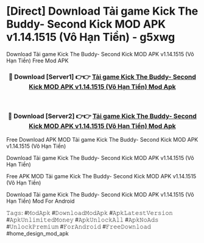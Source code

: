 # [Direct] Download Tải game Kick The Buddy- Second Kick MOD APK v1.14.1515 (Vô Hạn Tiền) - g5xwg
Download Tải game Kick The Buddy- Second Kick MOD APK v1.14.1515 (Vô Hạn Tiền) Free Mod APK

<div align="center">
<h3>🔴 Download [Server1] 👉👉 <a href="https://apk-comot.site?title=Tải_game_Kick_The_Buddy-_Second_Kick_MOD_APK_v1.14.1515_(Vô_Hạn_Tiền)">Tải game Kick The Buddy- Second Kick MOD APK v1.14.1515 (Vô Hạn Tiền) Mod Apk</a></h3><br>

<h3>🔴 Download [Server2] 👉👉 <a href="https://apk-comot.site?title=Tải_game_Kick_The_Buddy-_Second_Kick_MOD_APK_v1.14.1515_(Vô_Hạn_Tiền)">Tải game Kick The Buddy- Second Kick MOD APK v1.14.1515 (Vô Hạn Tiền) Mod Apk</a></h3>
</div>


Free Download APK MOD Tải game Kick The Buddy- Second Kick MOD APK v1.14.1515 (Vô Hạn Tiền)

Download Tải game Kick The Buddy- Second Kick MOD APK v1.14.1515 (Vô Hạn Tiền) 

Free APK MOD Tải game Kick The Buddy- Second Kick MOD APK v1.14.1515 (Vô Hạn Tiền) 

Download Tải game Kick The Buddy- Second Kick MOD APK v1.14.1515 (Vô Hạn Tiền) Mod For Android

𝚃𝚊𝚐𝚜: #𝙼𝚘𝚍𝙰𝚙𝚔 #𝙳𝚘𝚠𝚗𝚕𝚘𝚊𝚍𝙼𝚘𝚍𝙰𝚙𝚔 #𝙰𝚙𝚔𝙻𝚊𝚝𝚎𝚜𝚝𝚅𝚎𝚛𝚜𝚒𝚘𝚗 #𝙰𝚙𝚔𝚄𝚗𝚕𝚒𝚖𝚒𝚝𝚎𝚍𝙼𝚘𝚗𝚎𝚢 #𝙰𝚙𝚔𝚄𝚗𝚕𝚘𝚌𝚔𝙰𝚕𝚕 #𝙰𝚙𝚔𝙽𝚘𝙰𝚍𝚜 #𝚄𝚗𝚕𝚘𝚌𝚔𝙿𝚛𝚎𝚖𝚒𝚞𝚖 #𝙵𝚘𝚛𝙰𝚗𝚍𝚛𝚘𝚒𝚍 #𝙵𝚛𝚎𝚎𝙳𝚘𝚠𝚗𝚕𝚘𝚊𝚍 #home_design_mod_apk